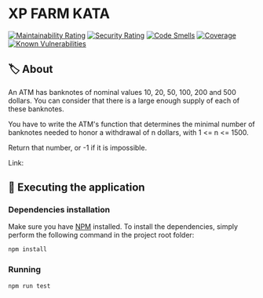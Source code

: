# XP FARM KATA

[![Maintainability Rating](https://sonarcloud.io/api/project_badges/measure?project=rivaldorodrigues-code-kata&metric=sqale_rating)](https://sonarcloud.io/summary/new_code?id=rivaldorodrigues-code-kata)
[![Security Rating](https://sonarcloud.io/api/project_badges/measure?project=rivaldorodrigues-code-kata&metric=security_rating)](https://sonarcloud.io/summary/new_code?id=rivaldorodrigues-code-kata)
[![Code Smells](https://sonarcloud.io/api/project_badges/measure?project=rivaldorodrigues-code-kata&metric=code_smells)](https://sonarcloud.io/summary/new_code?id=rivaldorodrigues-code-kata)
[![Coverage](https://sonarcloud.io/api/project_badges/measure?project=rivaldorodrigues-code-kata&metric=coverage)](https://sonarcloud.io/summary/new_code?id=rivaldorodrigues-code-kata)
[![Known Vulnerabilities](https://snyk.io/test/github/rivaldorodrigues/code-kata/badge.svg)](https://snyk.io/test/github/rivaldorodrigues/code-kata)

## 🏷️ About

An ATM has banknotes of nominal values 10, 20, 50, 100, 200 and 500 dollars. You can consider that there is a large enough supply of each of these banknotes.

You have to write the ATM's function that determines the minimal number of banknotes needed to honor a withdrawal of n dollars, with 1 <= n <= 1500.

Return that number, or -1 if it is impossible.

Link:

## 🚀 Executing the application

### Dependencies installation

Make sure you have [NPM](https://nodejs.org/en/) installed.
To install the dependencies, simply perform the following command in the project root folder:

```bash
npm install
```

### Running

```bash
npm run test
```
